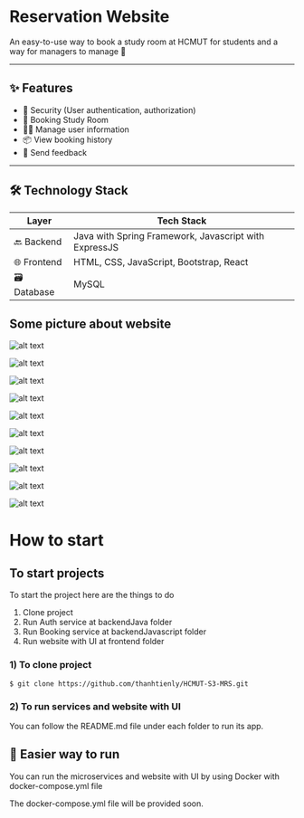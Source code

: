 # Reservation Website

An easy-to-use way to book a study room at HCMUT for students and a way for managers to manage 🚀

---

## ✨ Features

- 🔐 Security (User authentication, authorization)
- 📅 Booking Study Room
- 🧑‍💼 Manage user information
- 📦 View booking history
- 📝 Send feedback

---

## 🛠️ Technology Stack

| Layer       | Tech Stack                                            |
| ----------- | ----------------------------------------------------- |
| 🔙 Backend  | Java with Spring Framework, Javascript with ExpressJS |
| 🌐 Frontend | HTML, CSS, JavaScript, Bootstrap, React               |
| 🗃️ Database | MySQL                                                 |

## Some picture about website

![alt text](image.png)

![alt text](image-1.png)

![alt text](image-2.png)

![alt text](image-4.png)

![alt text](image-5.png)

![alt text](image-6.png)

![alt text](image-7.png)

![alt text](image-8.png)

![alt text](image-9.png)

![alt text](image-10.png)

# How to start

## To start projects

To start the project here are the things to do

1. Clone project
2. Run Auth service at backendJava folder
3. Run Booking service at backendJavascript folder
4. Run website with UI at frontend folder

### 1) To clone project

`$ git clone https://github.com/thanhtienly/HCMUT-S3-MRS.git`

### 2) To run services and website with UI

You can follow the README.md file under each folder to run its app.

## 📌 Easier way to run

You can run the microservices and website with UI by using Docker with docker-compose.yml file

The docker-compose.yml file will be provided soon.

